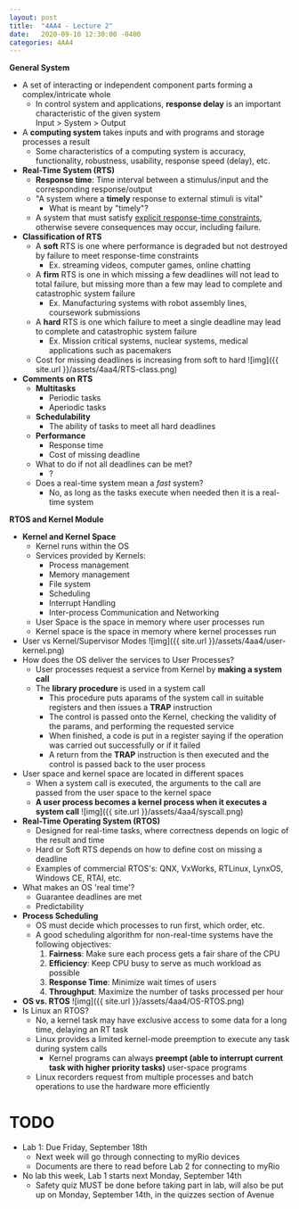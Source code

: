 ```yaml
---
layout: post
title:  "4AA4 - Lecture 2"
date:   2020-09-10 12:30:00 -0400
categories: 4AA4
---
```


**General System**
- A set of interacting or independent component parts forming a complex/intricate whole
    - In control system and applications, **response delay** is an important characteristic of the given system  
    Input > System > Output
- A **computing system** takes inputs and with programs and storage processes a result
    - Some characteristics of a computing system is accuracy, functionality, robustness, usability, response speed (delay), etc.
- **Real-Time System (RTS)**
    - **Response time**: Time interval between a stimulus/input and the corresponding response/output
    - "A system where a **timely** response to external stimuli is vital"
        - What is meant by "timely"?
    - A system that must satisfy <ins>explicit response-time constraints</ins>, otherwise severe consequences may occur, including failure.
- **Classification of RTS**
    - A **soft** RTS is one where performance is degraded but not destroyed by failure to meet response-time constraints
        - Ex. streaming videos, computer games, online chatting
    - A **firm** RTS is one in which missing a few deadlines will not lead to total failure, but missing more than a few may lead to complete and catastrophic system failure
        - Ex. Manufacturing systems with robot assembly lines, coursework submissions
    - A **hard** RTS is one which failure to meet a single deadline may lead to complete and catastrophic system failure  
        - Ex. Mission critical systems, nuclear systems, medical applications such as pacemakers
    - Cost for missing deadlines is increasing from soft to hard
    ![img]({{ site.url }}/assets/4aa4/RTS-class.png)
- **Comments on RTS**
    - **Multitasks**
        - Periodic tasks
        - Aperiodic tasks
    - **Schedulability**
        - The ability of tasks to meet all hard deadlines
    - **Performance**
        - Response time
        - Cost of missing deadline
    - What to do if not all deadlines can be met?
        - ?
    - Does a real-time system mean a *fast* system?
        - No, as long as the tasks execute when needed then it is a real-time system

**RTOS and Kernel Module**
- **Kernel and Kernel Space**
    - Kernel runs within the OS
    - Services provided by Kernels:
        - Process management
        - Memory management
        - File system
        - Scheduling
        - Interrupt Handling
        - Inter-process Communication and Networking
    - User Space is the space in memory where user processes run
    - Kernel space is the space in memory where kernel processes run
- User vs Kernel/Supervisor Modes
![img]({{ site.url }}/assets/4aa4/user-kernel.png)
- How does the OS deliver the services to User Processes?
    - User processes request a service from Kernel by **making a system call**
    - The **library procedure** is used in a system call
        - This procedure puts aparams of the system call in suitable registers and then issues a **TRAP** instruction
        - The control is passed onto the Kernel, checking the validity of the params, and performing the requested service
        - When finished, a code is put in a register saying if the operation was carried out successfully or if it failed
        - A return from the **TRAP** instruction is then executed and the control is passed back to the user process
- User space and kernel space are located in different spaces
    - When a system call is executed, the arguments to the call are passed from the user space to the kernel space
    - **A user process becomes a kernel process when it executes a system call**
![img]({{ site.url }}/assets/4aa4/syscall.png)
- **Real-Time Operating System (RTOS)**
    - Designed for real-time tasks, where correctness depends on logic of the result and time
    - Hard or Soft RTS depends on how to define cost on missing a deadline
    - Examples of commercial RTOS's: QNX, VxWorks, RTLinux, LynxOS, Windows CE, RTAI, etc.
- What makes an OS 'real time'?
    - Guarantee deadlines are met
    - Predictability
- **Process Scheduling**
    - OS must decide which processes to run first, which order, etc.
    - A good scheduling algorithm for non-real-time systems have the following objectives:
        1. **Fairness**: Make sure each process gets a fair share of the CPU
        2. **Efficiency**: Keep CPU busy to serve as much workload as possible
        3. **Response Time**: Minimize wait times of users
        4. **Throughput**: Maximize the number of tasks processed per hour
- **OS vs. RTOS**
![img]({{ site.url }}/assets/4aa4/OS-RTOS.png)
- Is Linux an RTOS?
    - No, a kernel task may have exclusive access to some data for a long time, delaying an RT task
    - Linux provides a limited kernel-mode preemption to execute any task during system calls
        - Kernel programs can always **preempt (able to interrupt current task with higher priority tasks)** user-space programs
    - Linux recorders request from multiple processes and batch operations to use the hardware more efficiently

TODO
===
- Lab 1: Due Friday, September 18th
    - Next week will go through connecting to myRio devices
    - Documents are there to read before Lab 2 for connecting to myRio
- No lab this week, Lab 1 starts next Monday, September 14th
    - Safety quiz MUST be done before taking part in lab, will also be put up on Monday, September 14th, in the quizzes section of Avenue